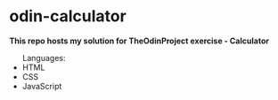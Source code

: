 # odin-calculator
**This repo hosts my solution for TheOdinProject exercise - Calculator**
<ul>Languages:
  <li>HTML</li>
  <li>CSS</li>
  <li>JavaScript</li>
</ul>
